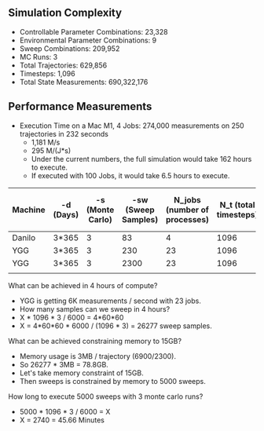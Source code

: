 ## Simulation Complexity

- Controllable Parameter Combinations: 23,328
- Environmental Parameter Combinations: 9
- Sweep Combinations: 209,952
- MC Runs: 3
- Total Trajectories: 629,856
- Timesteps: 1,096
- Total State Measurements: 690,322,176

## Performance Measurements
- Execution Time on a Mac M1, 4 Jobs: 274,000 measurements on 250 trajectories in 232 seconds
  - 1,181 M/s
  - 295 M/(J*s)
  - Under the current numbers, the full simulation would take 162 hours to execute.
  - If executed with 100 Jobs, it would take 6.5 hours to execute.
 


| Machine | -d (Days) | -s (Monte Carlo) | -sw (Sweep Samples) | N_jobs (number of processes) | N_t (total timesteps) | N_sweeps (sweeps per process) | N_mc | N_trajectories | N_measurements | Duration(s) | M/s      | M/(J\*S) | Dataset Compressed | Dataset in Memory |
| ------- | --------- | ---------------- | ------------------- | ---------------------------- | --------------------- | ----------------------------- | ---- | -------------- | -------------- | ----------- | -------- | -------- | ------------------ | ----------------- |
| Danilo  | 3*365     | 3                | 83                  | 4                            | 1096                  | 10                            | 3    | 250            | 274,000        | 232         | 1,181    | 295      | x                  | x                 |
| YGG     | 3*365     | 3                | 230                 | 23                           | 1096                  | 5                             | 3    | 690            | 756,240        | 126         | 6,001.88 | 260.95   | 137MB              | 0.69GB            |
| YGG     | 3*365     | 3                | 2300                | 23                           | 1096                  | 5                             | 3    | 6900           | 7,562,400      | 1,261.71    | 5,993.78 | 260.60   | 1.4GB              | 6.9GB             |
|         |           |                  |                     |                              |                       |                               |      |                |                |             |          |          |                    |                   |

What can be achieved in 4 hours of compute?
- YGG is getting 6K measurements / second with 23 jobs.
- How many samples can we sweep in 4 hours?
- X * 1096 * 3 / 6000 = 4\*60\*60
- X = 4\*60\*60 * 6000 / (1096 * 3) = 26277 sweep samples.

What can be achieved constraining memory to 15GB?
- Memory usage is 3MB / trajectory (6900/2300).
- So 26277 * 3MB = 78.8GB.
- Let's take memory constraint of 15GB.
- Then sweeps is constrained by memory to 5000 sweeps.

How long to execute 5000 sweeps with 3 monte carlo runs?
- 5000 * 1096 * 3 / 6000 = X
- X = 2740 = 45.66 Minutes



